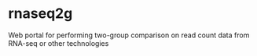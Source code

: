# rnaseq2g
Web portal for performing two-group comparison on read count data from RNA-seq or other technologies
